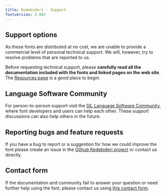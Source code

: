 ```yaml
---
title: Kedebideri - Support
fontversion: 3.002
---
```


## Support options

As these fonts are distributed at no cost, we are unable to provide a commercial level of personal technical support. We will, however, try to resolve problems that are reported to us.

Before requesting technical support, please **carefully read all the documentation included with the fonts and linked pages on the web site**. The [Resources page](resources.md) is a good place to begin.

## Language Software Community

For person-to-person support visit the [SIL Language Software Community](https://community.software.sil.org/c/silfonts), where font developers and users can help each other. These support discussions can also help others in the future.

## Reporting bugs and feature requests

If you have a bug to report or a suggestion for how we could improve the font please create an issue in the [Github Kedebideri project](https://github.com/silnrsi/font-kedebideri/issues) or contact us directly.

## Contact form

If the documentation and community fail to answer your question or need further help using the font, please contact us using [this contact form](https://software.sil.org/kedebideri/about/contact/).

